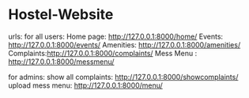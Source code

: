 # Hostel-Website

urls:
for all users:
Home page: http://127.0.0.1:8000/home/
Events: http://127.0.0.1:8000/events/
Amenities: http://127.0.0.1:8000/amenities/
Complaints:http://127.0.0.1:8000/complaints/
Mess Menu : http://127.0.0.1:8000/messmenu/

for admins:
show all complaints: http://127.0.0.1:8000/showcomplaints/
upload mess menu: http://127.0.0.1:8000/menu/
